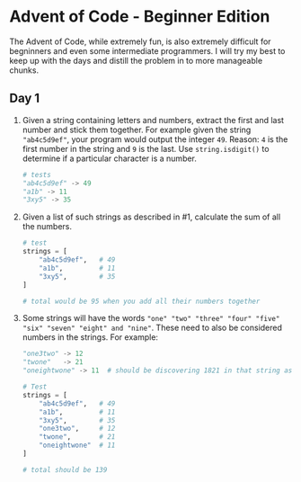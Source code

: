# Advent of Code - Beginner Edition

The Advent of Code, while extremely fun, is also extremely difficult for begninners and even some intermediate programmers. I will try my best to keep up with the days and distill the problem in to more manageable chunks.

## Day 1
1. Given a string containing letters and numbers, extract the first and last number and stick them together. For example given the string `"ab4c5d9ef"`, your program would output the integer `49`. Reason: `4` is the first number in the string and `9` is the last. Use `string.isdigit()` to determine if a particular character is a number.
    ```python
    # tests
    "ab4c5d9ef" -> 49
    "a1b" -> 11
    "3xy5" -> 35
    ```
2. Given a list of such strings as described in #1, calculate the sum of all the numbers.
    ```python
    # test
    strings = [
        "ab4c5d9ef",   # 49
        "a1b",         # 11
        "3xy5",        # 35
    ]

    # total would be 95 when you add all their numbers together
    ```
3. Some strings will have the words `"one" "two" "three" "four" "five" "six" "seven" "eight" and "nine"`. These need to also be considered numbers in the strings. For example:
    ```python
    "one3two" -> 12
    "twone"   -> 21
    "oneightwone" -> 11  # should be discovering 1821 in that string as numbers
    ```
    ```python
    # Test
    strings = [
        "ab4c5d9ef",   # 49
        "a1b",         # 11
        "3xy5",        # 35
        "one3two",     # 12
        "twone",       # 21
        "oneightwone"  # 11
    ]

    # total should be 139
    ```
